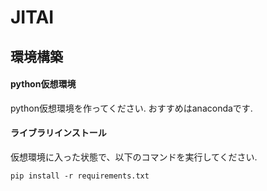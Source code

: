 # JITAI

## 環境構築

#### python仮想環境
python仮想環境を作ってください.
おすすめはanacondaです.

#### ライブラリインストール
仮想環境に入った状態で、以下のコマンドを実行してください.

```pip install -r requirements.txt```